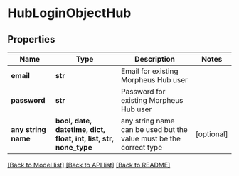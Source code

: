# HubLoginObjectHub


## Properties
Name | Type | Description | Notes
------------ | ------------- | ------------- | -------------
**email** | **str** | Email for existing Morpheus Hub user | 
**password** | **str** | Password for existing Morpheus Hub user | 
**any string name** | **bool, date, datetime, dict, float, int, list, str, none_type** | any string name can be used but the value must be the correct type | [optional]

[[Back to Model list]](../README.md#documentation-for-models) [[Back to API list]](../README.md#documentation-for-api-endpoints) [[Back to README]](../README.md)


